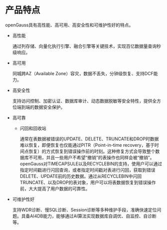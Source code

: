 # 产品特点<a name="ZH-CN_TOPIC_0294809831"></a>

openGauss具有高性能、高可用、高安全性和可维护性好的特点。

-   高性能

    通过列存储、向量化执行引擎、融合引擎等关键技术，实现百亿数据量查询秒级响应。

-   高可用

    同城跨AZ（Available Zone）容灾，数据不丢失，分钟级恢复、支持DCF能力。

-   高安全性

    支持访问控制、加密认证、数据库审计、动态数据脱敏等安全特性，提供全方位端到端的数据安全保护。

-   高可靠

    - 闪回和回收站

      通常在表数据被错误的UPDATE、DELETE、TRUNCATE和DROP时数据难以恢复，即便恢复也仅能通过PITR（Point-in-time  recovery，基于时间点恢复）的方式恢复到错误操作前的时刻。这种修复方式会导致整个数据库不可用，并且一些用户不希望“撤销”的表操作也同样会被“撤销”。openGauss对TIMECAPSULE以及RECYCLEBIN的支持，使用户可以通过指定时间戳进行闪回查询，或者指定时间戳对表进行闪回，获取到错误DELETE、UPDATE前的历史数据。通过从RECYCLEBIN中闪回TRUNCATE、以及DROP的表对象，用户可以将表数据恢复到错误操作前，大大提高了用户数据的可靠性。

-   可维护性好

    支持WDR诊断、慢SQL诊断、Session诊断等多种维护手段，准确快速定位问题。具备AI4DB能力，能够通过AI算法实现数据库自调优、自监控、自诊断等。


